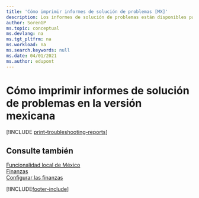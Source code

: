```yaml
---
title: 'Cómo imprimir informes de solución de problemas [MX]'
description: Los informes de solución de problemas están disponibles para asistir a los Microsoft Certified Partners con problemas en la versión mexicana.
author: SorenGP
ms.topic: conceptual
ms.devlang: na
ms.tgt_pltfrm: na
ms.workload: na
ms.search.keywords: null
ms.date: 04/01/2021
ms.author: edupont
---
```

# <a name="print-troubleshooting-reports-in-the-mexican-version"></a><a name="print-troubleshooting-reports-in-the-mexican-version"></a>Cómo imprimir informes de solución de problemas en la versión mexicana

[!INCLUDE [print-troubleshooting-reports](../includes/CAMXUS/print-troubleshooting-reports.md)]

## <a name="see-also"></a><a name="see-also"></a>Consulte también

[Funcionalidad local de México](mexico-local-functionality.md)  
[Finanzas](../../finance.md)  
[Configurar las finanzas](../../finance.md)  


[!INCLUDE[footer-include](../../includes/footer-banner.md)]
